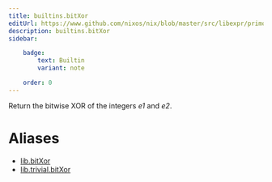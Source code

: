 ```yaml
---
title: builtins.bitXor
editUrl: https://www.github.com/nixos/nix/blob/master/src/libexpr/primops.cc
description: builtins.bitXor
sidebar:

    badge:
        text: Builtin
        variant: note

    order: 0
---
```


Return the bitwise XOR of the integers *e1* and *e2*.


# Aliases

- [lib.bitXor](/nix-doc-comments/reference/lib/lib-bitxor)
- [lib.trivial.bitXor](/nix-doc-comments/reference/lib/trivial/lib-trivial-bitxor)


